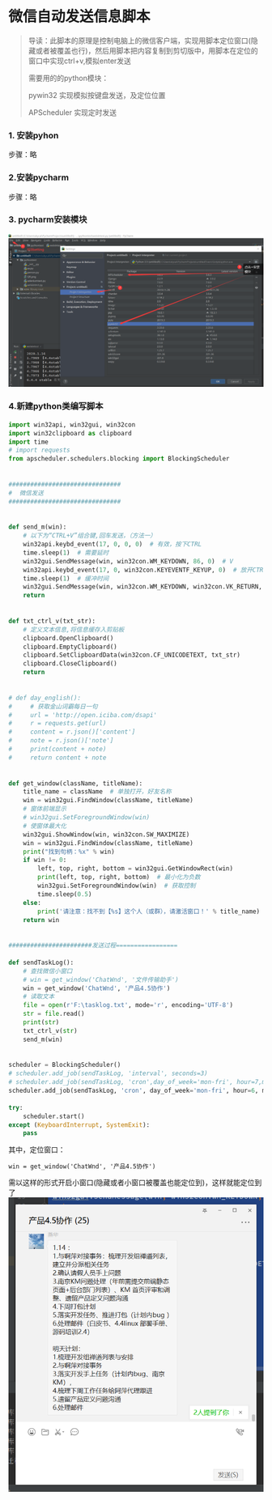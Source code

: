 # 微信自动发送信息脚本

> 导读：此脚本的原理是控制电脑上的微信客户端，实现用脚本定位窗口(隐藏或者被覆盖也行)，然后用脚本把内容复制到剪切版中，用脚本在定位的窗口中实现ctrl+v,模拟enter发送
>
> 需要用的的python模块：
>
> pywin32 实现模拟按键盘发送，及定位位置
>
> APScheduler 实现定时发送

### 1. 安装pyhon

步骤：略

### 2.安装pycharm

步骤：略

### 3. pycharm安装模块

![](https://raw.githubusercontent.com/sky5cai/picGoPic/master/img/20200117142030.png)

### 4.新建python类编写脚本

```python
import win32api, win32gui, win32con
import win32clipboard as clipboard
import time
# import requests
from apscheduler.schedulers.blocking import BlockingScheduler


###############################
#  微信发送
###############################


def send_m(win):
    # 以下为“CTRL+V”组合键,回车发送，（方法一）
    win32api.keybd_event(17, 0, 0, 0)  # 有效，按下CTRL
    time.sleep(1)  # 需要延时
    win32gui.SendMessage(win, win32con.WM_KEYDOWN, 86, 0)  # V
    win32api.keybd_event(17, 0, win32con.KEYEVENTF_KEYUP, 0)  # 放开CTRL
    time.sleep(1)  # 缓冲时间
    win32gui.SendMessage(win, win32con.WM_KEYDOWN, win32con.VK_RETURN, 0)  # 回车发送
    return


def txt_ctrl_v(txt_str):
    # 定义文本信息,将信息缓存入剪贴板
    clipboard.OpenClipboard()
    clipboard.EmptyClipboard()
    clipboard.SetClipboardData(win32con.CF_UNICODETEXT, txt_str)
    clipboard.CloseClipboard()
    return


# def day_english():
#     # 获取金山词霸每日一句
#     url = 'http://open.iciba.com/dsapi'
#     r = requests.get(url)
#     content = r.json()['content']
#     note = r.json()['note']
#     print(content + note)
#     return content + note


def get_window(className, titleName):
    title_name = className  # 单独打开，好友名称
    win = win32gui.FindWindow(className, titleName)
    # 窗体前端显示
    # win32gui.SetForegroundWindow(win)
    # 使窗体最大化
    win32gui.ShowWindow(win, win32con.SW_MAXIMIZE)
    win = win32gui.FindWindow(className, titleName)
    print("找到句柄：%x" % win)
    if win != 0:
        left, top, right, bottom = win32gui.GetWindowRect(win)
        print(left, top, right, bottom)  # 最小化为负数
        win32gui.SetForegroundWindow(win)  # 获取控制
        time.sleep(0.5)
    else:
        print('请注意：找不到【%s】这个人（或群），请激活窗口！' % title_name)
    return win


#######################发送过程=================

def sendTaskLog():
    # 查找微信小窗口
    # win = get_window('ChatWnd', '文件传输助手')
    win = get_window('ChatWnd', '产品4.5协作')
    # 读取文本
    file = open(r'F:\tasklog.txt', mode='r', encoding='UTF-8')
    str = file.read()
    print(str)
    txt_ctrl_v(str)
    send_m(win)


scheduler = BlockingScheduler()
# scheduler.add_job(sendTaskLog, 'interval', seconds=3)
# scheduler.add_job(sendTaskLog, 'cron',day_of_week='mon-fri', hour=7,minute=31,second='10',misfire_grace_time=30)
scheduler.add_job(sendTaskLog, 'cron', day_of_week='mon-fri', hour=6, minute=55, second='10', misfire_grace_time=30)

try:
    scheduler.start()
except (KeyboardInterrupt, SystemExit):
    pass

```

其中，定位窗口：

```
win = get_window('ChatWnd', '产品4.5协作')
```

需以这样的形式开启小窗口(隐藏或者小窗口被覆盖也能定位到)，这样就能定位到了
![](https://raw.githubusercontent.com/sky5cai/picGoPic/master/img/20200117142404.png)